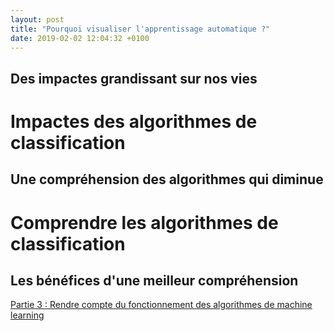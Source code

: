 ```yaml
---
layout: post
title: "Pourquoi visualiser l'apprentissage automatique ?"
date: 2019-02-02 12:04:32 +0100
---
```


## Des impactes grandissant sur nos vies

# Impactes des algorithmes de classification

## Une compréhension des algorithmes qui diminue

# Comprendre les algorithmes de classification

## Les bénéfices d'une meilleur compréhension

<a href="{{site.baseurl}}/{% post_url 2019-02-01-comment-rendre-compte-du-fonctionnement-d-un-algorithme-de-machine-learning %}">Partie 3 : Rendre compte du fonctionnement des algorithmes de machine learning</a>

